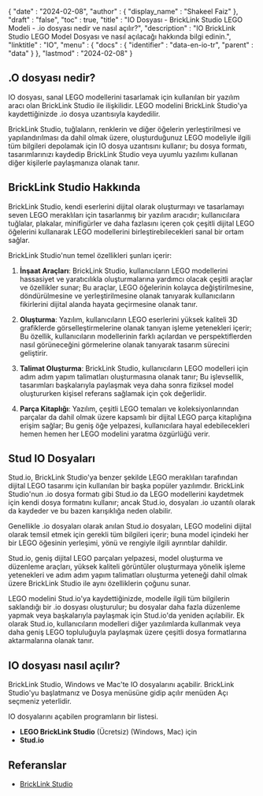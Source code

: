 {
  "date" : "2024-02-08",
  "author" : {
    "display_name" : "Shakeel Faiz"
},
  "draft" : "false",
  "toc" : true,
  "title" : "IO Dosyası - BrickLink Studio LEGO Modeli - .io dosyası nedir ve nasıl açılır?",
  "description" : "IO BrickLink Studio LEGO Model Dosyası ve nasıl açılacağı hakkında bilgi edinin.",
  "linktitle" : "IO",
  "menu" : {
    "docs" : {
      "identifier" : "data-en-io-tr",
      "parent" : "data"
}
},
  "lastmod" : "2024-02-08"
}

## .O dosyası nedir?

IO dosyası, sanal LEGO modellerini tasarlamak için kullanılan bir yazılım aracı olan BrickLink Studio ile ilişkilidir. LEGO modelini BrickLink Studio'ya kaydettiğinizde .io dosya uzantısıyla kaydedilir.

BrickLink Studio, tuğlaların, renklerin ve diğer öğelerin yerleştirilmesi ve yapılandırılması da dahil olmak üzere, oluşturduğunuz LEGO modeliyle ilgili tüm bilgileri depolamak için IO dosya uzantısını kullanır; bu dosya formatı, tasarımlarınızı kaydedip BrickLink Studio veya uyumlu yazılımı kullanan diğer kişilerle paylaşmanıza olanak tanır.

## BrickLink Studio Hakkında

BrickLink Studio, kendi eserlerini dijital olarak oluşturmayı ve tasarlamayı seven LEGO meraklıları için tasarlanmış bir yazılım aracıdır; kullanıcılara tuğlalar, plakalar, minifigürler ve daha fazlasını içeren çok çeşitli dijital LEGO öğelerini kullanarak LEGO modellerini birleştirebilecekleri sanal bir ortam sağlar.

BrickLink Studio'nun temel özellikleri şunları içerir:

1.  **İnşaat Araçları**: BrickLink Studio, kullanıcıların LEGO modellerini hassasiyet ve yaratıcılıkla oluşturmalarına yardımcı olacak çeşitli araçlar ve özellikler sunar; Bu araçlar, LEGO öğelerinin kolayca değiştirilmesine, döndürülmesine ve yerleştirilmesine olanak tanıyarak kullanıcıların fikirlerini dijital alanda hayata geçirmesine olanak tanır.
    
2.  **Oluşturma**: Yazılım, kullanıcıların LEGO eserlerini yüksek kaliteli 3D grafiklerde görselleştirmelerine olanak tanıyan işleme yetenekleri içerir; Bu özellik, kullanıcıların modellerinin farklı açılardan ve perspektiflerden nasıl görüneceğini görmelerine olanak tanıyarak tasarım sürecini geliştirir.
    
3.  **Talimat Oluşturma**: BrickLink Studio, kullanıcıların LEGO modelleri için adım adım yapım talimatları oluşturmasına olanak tanır; Bu işlevsellik, tasarımları başkalarıyla paylaşmak veya daha sonra fiziksel model oluştururken kişisel referans sağlamak için çok değerlidir.
    
4.  **Parça Kitaplığı**: Yazılım, çeşitli LEGO temaları ve koleksiyonlarından parçalar da dahil olmak üzere kapsamlı bir dijital LEGO parça kitaplığına erişim sağlar; Bu geniş öğe yelpazesi, kullanıcılara hayal edebilecekleri hemen hemen her LEGO modelini yaratma özgürlüğü verir.

## Stud IO Dosyaları

Stud.io, BrickLink Studio'ya benzer şekilde LEGO meraklıları tarafından dijital LEGO tasarımı için kullanılan bir başka popüler yazılımdır. BrickLink Studio'nun .io dosya formatı gibi Stud.io da LEGO modellerini kaydetmek için kendi dosya formatını kullanır; ancak Stud.io, dosyaları .io uzantılı olarak da kaydeder ve bu bazen karışıklığa neden olabilir.

Genellikle .io dosyaları olarak anılan Stud.io dosyaları, LEGO modelini dijital olarak temsil etmek için gerekli tüm bilgileri içerir; buna model içindeki her bir LEGO öğesinin yerleşimi, yönü ve rengiyle ilgili ayrıntılar dahildir.

Stud.io, geniş dijital LEGO parçaları yelpazesi, model oluşturma ve düzenleme araçları, yüksek kaliteli görüntüler oluşturmaya yönelik işleme yetenekleri ve adım adım yapım talimatları oluşturma yeteneği dahil olmak üzere BrickLink Studio ile aynı özelliklerin çoğunu sunar.

LEGO modelini Stud.io'ya kaydettiğinizde, modelle ilgili tüm bilgilerin saklandığı bir .io dosyası oluşturulur; bu dosyalar daha fazla düzenleme yapmak veya başkalarıyla paylaşmak için Stud.io'da yeniden açılabilir. Ek olarak Stud.io, kullanıcıların modelleri diğer yazılımlarda kullanmak veya daha geniş LEGO topluluğuyla paylaşmak üzere çeşitli dosya formatlarına aktarmalarına olanak tanır.

## IO dosyası nasıl açılır?

BrickLink Studio, Windows ve Mac'te IO dosyalarını açabilir. BrickLink Studio'yu başlatmanız ve Dosya menüsüne gidip açılır menüden Açı seçmeniz yeterlidir.

IO dosyalarını açabilen programların bir listesi.

- **LEGO BrickLink Studio** (Ücretsiz) (Windows, Mac) için
- **Stud.io**

## Referanslar
* [BrickLink Studio](https://www.bricklink.com/v3/studio/download.page)


